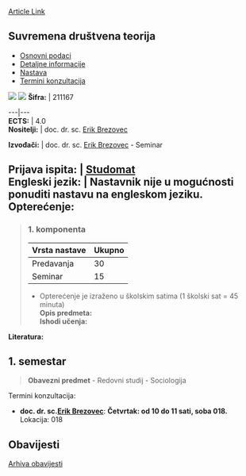 [Article Link](https://www.fhs.hr/predmet/sdt)

## Suvremena društvena teorija
  * [Osnovni podaci](https://www.fhs.hr/predmet/sdt#v1id-523820_184882_1_0 "Osnovni podaci")
  * [Detaljne informacije](https://www.fhs.hr/predmet/sdt#v1id-523820_184882_1_1 "Detaljne informacije")
  * [Nastava](https://www.fhs.hr/predmet/sdt#v1id-523820_184882_1_2 "Nastava")
  * [Termini konzultacija](https://www.fhs.hr/predmet/sdt#v1id-523820_184882_1_3 "Termini konzultacija")


[![](https://www.fhs.hr/img/flags/gif/hr.gif)](https://www.fhs.hr/predmet/sdt) [![](https://www.fhs.hr/img/flags/gif/gb.gif)](https://www.fhs.hr/en/course/cst_b)
**Šifra:** |  211167  
  
---|---  
**ECTS:** |  4.0   
**Nositelji:** |  doc. dr. sc. [Erik Brezovec](https://www.fhs.hr/djelatnik/erik.brezovec)   
  
**Izvođači:** |  doc. dr. sc. [Erik Brezovec](https://www.fhs.hr/djelatnik/erik.brezovec) - Seminar  
  
**Prijava ispita:** |  [Studomat](http://www.isvu.hr/studomat)  
**Engleski jezik:** |  Nastavnik nije u mogućnosti ponuditi nastavu na engleskom jeziku.   
**Opterećenje:**  
---  
> ### 1. komponenta
> | Vrsta nastave | Ukupno  
> ---|---  
> Predavanja | 30  
> Seminar | 15  
> * Opterećenje je izraženo u školskim satima (1 školski sat = 45 minuta)   
**Opis predmeta:**  
> **Ishodi učenja:**  

  
**Literatura:**  

  
**1. semestar**  
---  
> **Obavezni predmet** - Redovni studij - Sociologija  
>   
Termini konzultacija: 
  * **doc. dr. sc.[Erik Brezovec](https://www.fhs.hr/djelatnik/erik.brezovec)**: 
**Četvrtak: od 10 do 11 sati, soba 018.**
Lokacija: 018 


## Obavijesti
[Arhiva obavijesti](https://www.fhs.hr/predmet/sdt?@=21cmc#news_118535 "Arhiva obavijesti")
